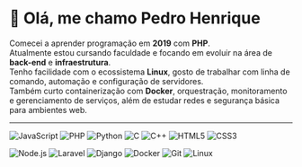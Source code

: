 # 👋 Olá, me chamo Pedro Henrique

Comecei a aprender programação em **2019** com **PHP**.  
Atualmente estou cursando faculdade e focando em evoluir na área de **back-end** e **infraestrutura**.  
Tenho facilidade com o ecossistema **Linux**, gosto de trabalhar com linha de comando, automação e configuração de servidores.  
Também curto containerização com **Docker**, orquestração, monitoramento e gerenciamento de serviços, além de estudar redes e segurança básica para ambientes web.

---

![JavaScript](https://img.shields.io/badge/-JavaScript-%23F7DF1E?style=flat-square&logo=javascript&logoColor=black)
![PHP](https://img.shields.io/badge/-PHP-%23777BB4?style=flat-square&logo=php&logoColor=white)
![Python](https://img.shields.io/badge/-Python-%233776AB?style=flat-square&logo=python&logoColor=white)
![C](https://img.shields.io/badge/-C-%2300599C?style=flat-square&logo=c&logoColor=white)
![C++](https://img.shields.io/badge/-C++-%2300599C?style=flat-square&logo=c%2B%2B&logoColor=white)
![HTML5](https://img.shields.io/badge/-HTML5-%23E34F26?style=flat-square&logo=html5&logoColor=white)
![CSS3](https://img.shields.io/badge/-CSS3-%231572B6?style=flat-square&logo=css3&logoColor=white)

![Node.js](https://img.shields.io/badge/-Node.js-%23339933?style=flat-square&logo=node.js&logoColor=white)
![Laravel](https://img.shields.io/badge/-Laravel-%23FF2D20?style=flat-square&logo=laravel&logoColor=white)
![Django](https://img.shields.io/badge/-Django-%23092E20?style=flat-square&logo=django&logoColor=white)
![Docker](https://img.shields.io/badge/-Docker-%232496ED?style=flat-square&logo=docker&logoColor=white)
![Git](https://img.shields.io/badge/-Git-%23F05033?style=flat-square&logo=git&logoColor=white)
![Linux](https://img.shields.io/badge/-Linux-%23000000?style=flat-square&logo=linux&logoColor=white)
